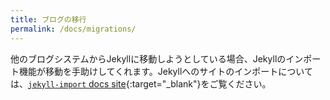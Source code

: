 ```yaml
---
title: ブログの移行
permalink: /docs/migrations/
---
```

<!-- ---
title: Blog Migrations
permalink: /docs/migrations/
--- -->

他のブログシステムからJekyllに移動しようとしている場合、Jekyllのインポート機能が移動を手助けしてくれます。Jekyllへのサイトのインポートについては、[`jekyll-import` docs site](https://import.jekyllrb.com/docs/home/){:target="_blank"}をご覧ください。

<!-- If you’re switching to Jekyll from another blogging system, Jekyll’s importers
can help you with the move. To learn more about importing your site to Jekyll,
visit our [`jekyll-import` docs site](https://import.jekyllrb.com/docs/home/). -->
